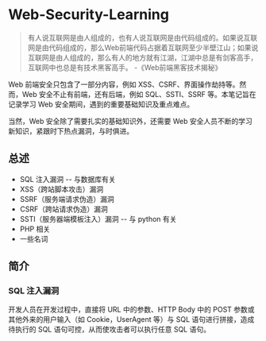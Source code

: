 # Web-Security-Learning

> 有人说互联网是由人组成的，也有人说互联网是由代码组成的。如果说互联网是由代码组成的，那么Web前端代码占据着互联网至少半壁江山；如果说互联网是由人组成的，那么有人的地方就有江湖，江湖中总是有剑客高手，互联网中也总是有技术黑客高手。	-《Web前端黑客技术揭秘》

Web 前端安全只包含了一部分内容，例如 XSS、CSRF、界面操作劫持等。然而，Web 安全不止有前端，还有后端，例如 SQL、SSTI、SSRF 等。本笔记旨在记录学习 Web 安全期间，遇到的重要基础知识及重点难点。

当然，Web 安全除了需要扎实的基础知识外，还需要 Web 安全人员不断的学习新知识，紧跟时下热点漏洞，与时俱进。

## 总述

* SQL 注入漏洞 -- 与数据库有关
* XSS（跨站脚本攻击）漏洞
* SSRF（服务端请求伪造）漏洞
* CSRF（跨站请求伪造）漏洞
* SSTI（服务器端模板注入）漏洞 -- 与 python 有关
* PHP 相关
* 一些名词

## 简介

### SQL 注入漏洞

开发人员在开发过程中，直接将 URL 中的参数、HTTP Body 中的 POST 参数或其他外来的用户输入（如 Cookie，UserAgent 等）与 SQL 语句进行拼接，造成待执行的 SQL 语句可控，从而使攻击者可以执行任意 SQL 语句。